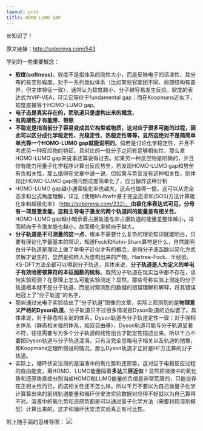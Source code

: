```yaml
---
layout: post
title: HOMO LUMO GAP
---
```

长知识了！


原文链接：<http://sobereva.com/543>

学到的一些重要概念：
* <b>软度(softness)</b>。软度不是指体系的刚性大小，而是反映电子的活泼性、其分布的易变形程度。对于一系列类似体系（比如某些官能团不同、局部结构有差异，但主体特征一致），通常认为软度越小，分子越容易发生反应。软度的表达式为VIP-VEA，可见它等价于fundamental gap；而在Koopmans近似下，软度直接等于HOMO-LUMO gap。
* <b>电子态是真实存在的，而轨道只是虚构出来的概念</b>。
* <b>有周期性才有能带、带隙</b>
* <b>不稳定是指当前分子容易变成其它构型或物质，这对应于很多可能的过程，因此可以区分成化学稳定性、光稳定性、热稳定性等等，显然这绝对不是简简单单光靠一个HOMO-LUMO gap就能说明的</b>。倘若是讨论化学稳定性，并且不考虑另一种反应物的特征，且对比的一批分子之间有足够相似性，那么拿HOMO-LUMO gap来说事还算说得过去。如果另一种反应物是明确的，并且你有能力用量子化学程序计算出反应势垒，若发现HOMO-LUMO gap和势垒有负相关性，那么值得在文章中说一说，但如果与势垒没有这种相关性，则体现出HOMO-LUMO gap把问题过度简单化了，应当摒弃这种分析
* HOMO-LUMO gap越小通常极化率也越大，这点也值得一提。这可以从完全态求和公式角度理解，详见《使用Multiwfn基于完全态求和(SOS)方法计算极化率和超极化率》（http://sobereva.com/232）。<b>由极化率表达式可见，分母有一项是激发能，这和主导电子激发的两个轨道间的能量差有相关性</b>。HOMO-LUMO gap越小暗示着占据轨道与非占据轨道的能量差整体越小，进而倾向于令激发能也越小，故而极化率倾向于越大。
* <b>分子轨道是不可测量的这一点</b>，根本不需要什么复杂的理论知识就能明白，只要有理论化学最基本的常识，知道Fock和Kohn-Sham算符是什么，自然就明白分子轨道是理论上做了单电子近似才有的概念，是将分子波函数以简化方式求解才诞生的，显然是纯粹人为虚构出来的产物。Hartree-Fock、半经验、KS-DFT方法全都可以得到分子轨道，具体来说，<b>分子轨道是人为定义的单电子有效哈密顿算符的本征函数的统称</b>。既然分子轨道在现实当中都不存在，谈何实验观测？在原理上怎么可能实验测定？显然，那些号称实验上测定的分子轨道根本就不是分子轨道，而是对观测到的数据的错误理解和解释，将其错误地冠上了“分子轨道”的名字。
* 那些通过光电子实验给出了“分子轨道”图像的文章，实际上观测到的是<b>物理意义严格的Dyson轨道</b>。分子轨道只不过很多情况是Dyson轨道的近似罢了。具体来说，对于静态相关弱的体系，Dyson轨道与分子轨道定性一致；对于强相关体系（静态相关强的体系，如双自由基），Dyson轨道可能与分子轨道显著不符，往往需要写为多个分子轨道的线性组合才能定性描述出来。所以千万不要把Dyson轨道与分子轨道混淆。只有当完全忽略电子相关以及轨道的弛豫，即Koopmans定理所假设的情况，那么Dyson轨道才正好是HF方法算的分子轨道。
* 实际上，循环伏安法测的是溶液中的氧化势和还原势，这对应于电极反应过程的自由能变，离HOMO、LUMO能量隔着<b>多达三层近似</b>！显然把溶液中的氧化势和还原势直接分别当成HOMO和LUMO能量的负值是非常荒唐的，只能说存在正相关性而已，而这相关性还不怎么样。所以千万不要以为自己做量子化学计算算出来的前线轨道能量和循环伏安法实验数据对应得不好就以为自己算得不对。溶液中的氧化势和还原势都是可以通过量子化学方法（需要利用溶剂模型）计算出来的，这才和循环伏安法实验真正有可比性。

附上随手画的思维导图：
![](/image/HOMO-LUMO-GAP.jpg)